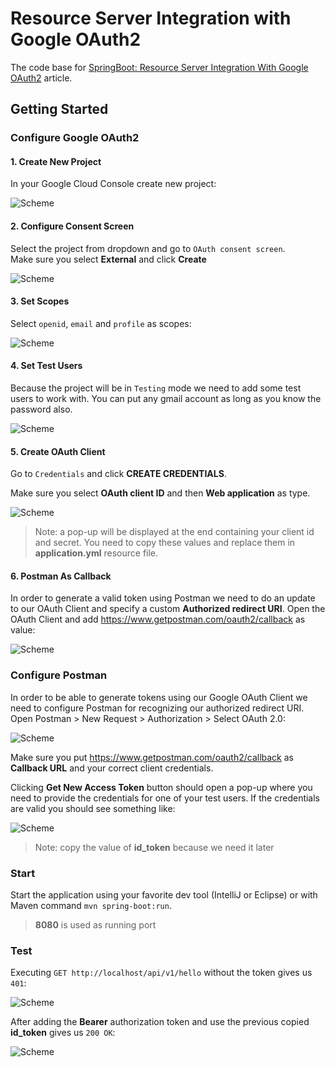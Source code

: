 # Resource Server Integration with Google OAuth2

The code base for [SpringBoot: Resource Server Integration With Google OAuth2]() article.

## Getting Started

### Configure Google OAuth2

#### 1. Create New Project

In your Google Cloud Console create new project:

![Scheme](markdown/images/create_google_project.gif)

#### 2. Configure Consent Screen

Select the project from dropdown and go to `OAuth consent screen`.  
Make sure you select **External** and click **Create**

![Scheme](markdown/images/oauth_consent_screen.gif)

#### 3. Set Scopes

Select `openid`, `email` and `profile` as scopes:

![Scheme](markdown/images/set_scopes.gif)

#### 4. Set Test Users

Because the project will be in `Testing` mode we need to add some test users to work with. You can put
any gmail account as long as you know the password also.

![Scheme](markdown/images/set_test_users.gif)

#### 5. Create OAuth Client

Go to `Credentials` and click **CREATE CREDENTIALS**.  

Make sure you select **OAuth client ID** and then **Web application** as type.

![Scheme](markdown/images/create_oauth_client.gif)

> Note: a pop-up will be displayed at the end containing your client id and secret. You need
> to copy these values and replace them in **application.yml** resource file.

#### 6. Postman As Callback

In order to generate a valid token using Postman we need to do an update to our OAuth Client
and specify a custom **Authorized redirect URI**. Open the OAuth Client and add https://www.getpostman.com/oauth2/callback
as value: 

![Scheme](markdown/images/postman_as_callback.PNG)


### Configure Postman

In order to be able to generate tokens using our Google OAuth Client we need to configure Postman for recognizing our
authorized redirect URI. Open Postman > New Request > Authorization > Select OAuth 2.0:

![Scheme](markdown/images/postman_configuration.PNG)

Make sure you put https://www.getpostman.com/oauth2/callback as **Callback URL** and your correct
client credentials.  

Clicking **Get New Access Token** button should open a pop-up where you need to provide the credentials
for one of your test users. If the credentials are valid you should see something like:  

![Scheme](markdown/images/postman_token.PNG)

> Note: copy the value of **id_token** because we need it later

### Start
Start the application using your favorite dev tool (IntelliJ or Eclipse) or with Maven command ``mvn spring-boot:run``.

> **8080** is used as running port

### Test

Executing `GET http://localhost/api/v1/hello` without the token gives us `401`:

![Scheme](markdown/images/call_without_bearer.PNG)

After adding the **Bearer** authorization token and use the previous copied **id_token** gives us
`200 OK`:

![Scheme](markdown/images/call_with_bearer.PNG)
